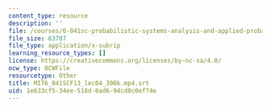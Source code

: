 ```yaml
---
content_type: resource
description: ''
file: /courses/6-041sc-probabilistic-systems-analysis-and-applied-probability-fall-2013/1e633cf534ee518d8ad694cd8c0ef74e_MIT6_041SCF13_lec04_300k.mp4.vtt
file_size: 63707
file_type: application/x-subrip
learning_resource_types: []
license: https://creativecommons.org/licenses/by-nc-sa/4.0/
ocw_type: OCWFile
resourcetype: Other
title: MIT6_041SCF13_lec04_300k.mp4.srt
uid: 1e633cf5-34ee-518d-8ad6-94cd8c0ef74e
---
```

